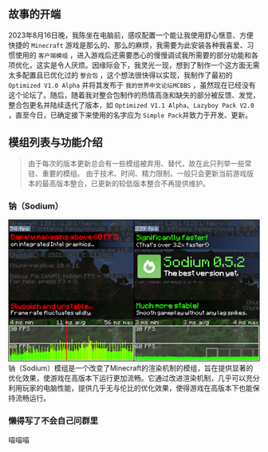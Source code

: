 ## 故事的开端
2023年8月16日晚，我陈坐在电脑前，感叹配置一个能让我使用舒心惬意、方便快捷的 ``Minecraft`` 游戏是那么的、那么的麻烦，我需要为此安装各种我喜爱、习惯使用的 ``客户端模组`` ，进入游戏后还需要悉心的慢慢调试我所需要的部分功能和各项优化，这实是令人厌烦。因缘际会下，我灵光一现，想到了制作一个这方面无需太多配置且已优化过的 ``整合包`` ，这个想法很快得以实现，我制作了最初的 ``Optimized V1.0 Alpha`` 并将其发布于 ``我的世界中文论坛MCBBS`` ，虽然现在已经没有这个论坛了。随后，随着我对整合包制作的热情高涨和缺失的部分被反馈、发觉，整合包更名并陆续迭代了版本，如 ``Optimized V1.1 Alpha``、``Lazyboy Pack V2.0`` ，直至今日，已确定接下来使用的名字应为 ``Simple Pack``并致力于开发、更新。

## 模组列表与功能介绍
> 由于每次的版本更新总会有一些模组被弃用、替代，故在此只列举一些常驻、重要的模组。
> 由于技术、时间、精力限制，一般只会更新当前游戏版本的最高版本整合，已更新的较低版本整合不再提供维护。

### 钠（Sodium）
![sodium](sodium.png)  
钠（Sodium）模组是一个改变了Minecraft的渲染机制的模组，旨在提供显著的优化效果，使游戏在高版本下运行更加流畅。它通过改进渲染机制，几乎可以充分利用玩家的电脑性能，提供几乎无与伦比的优化效果，使得游戏在高版本下也能保持流畅运行。  

### 懒得写了不会自己问群里
喵喵喵